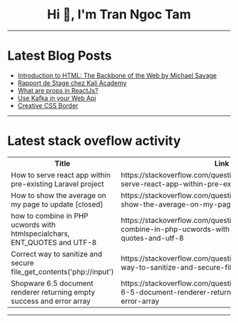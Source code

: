 <h1 align="center">Hi 👋, I'm Tran Ngoc Tam</h1>

---

# Latest Blog Posts 
<!-- BLOG-POST-LIST:START -->
- [Introduction to HTML: The Backbone of the Web by Michael Savage](https://dev.to/savagenewcanaan/introduction-to-html-the-backbone-of-the-web-48m)
- [Rapport de Stage chez Kali Academy](https://dev.to/cub_ger24/rapport-de-stage-chez-kali-academy-2gn4)
- [What are props in ReactJs?](https://dev.to/mojahidulislam11/what-are-props-in-reactjs-3d0a)
- [Use Kafka in your Web Api](https://dev.to/vzldev/use-kafka-in-your-web-api-38ha)
- [Creative CSS Border](https://dev.to/kemiowoyele1/creative-css-border-1cme)
<!-- BLOG-POST-LIST:END -->

---

# Latest stack oveflow activity
<table>
  <tr><th>Title</th><th>Link</th></tr>
  <!-- STACKOVERFLOW:START --><tr><td>How to serve react app within pre-existing Laravel project</td><td>https://stackoverflow.com/questions/78624082/how-to-serve-react-app-within-pre-existing-laravel-project</td></tr><tr><td>How to show the average on my page to update [closed]</td><td>https://stackoverflow.com/questions/78624079/how-to-show-the-average-on-my-page-to-update</td></tr><tr><td>how to combine in PHP ucwords with htmlspecialchars, ENT_QUOTES and UTF-8</td><td>https://stackoverflow.com/questions/78623998/how-to-combine-in-php-ucwords-with-htmlspecialchars-ent-quotes-and-utf-8</td></tr><tr><td>Correct way to sanitize and secure file_get_contents&lpar;&#39;php://input&#39;&rpar;</td><td>https://stackoverflow.com/questions/78623939/correct-way-to-sanitize-and-secure-file-get-contentsphp-input</td></tr><tr><td>Shopware 6.5 document renderer returning empty success and error array</td><td>https://stackoverflow.com/questions/78623769/shopware-6-5-document-renderer-returning-empty-success-and-error-array</td></tr><!-- STACKOVERFLOW:END -->
</table>

---


